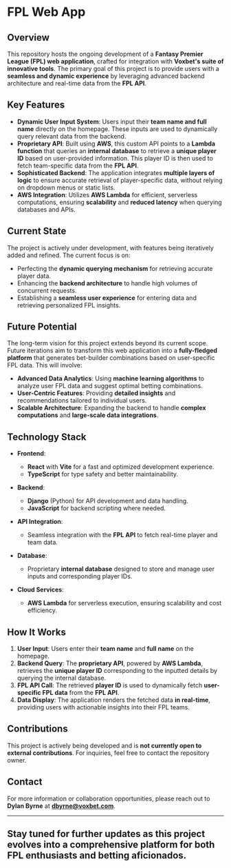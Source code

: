 # FPL Web App

## Overview
This repository hosts the ongoing development of a **Fantasy Premier League (FPL) web application**, crafted for integration with **Voxbet's suite of innovative tools**. The primary goal of this project is to provide users with a **seamless and dynamic experience** by leveraging advanced backend architecture and real-time data from the **FPL API**.

## Key Features
- **Dynamic User Input System**: Users input their **team name and full name** directly on the homepage. These inputs are used to dynamically query relevant data from the backend.
- **Proprietary API**: Built using **AWS**, this custom API points to a **Lambda function** that queries an **internal database** to retrieve a **unique player ID** based on user-provided information. This player ID is then used to fetch team-specific data from the **FPL API**.
- **Sophisticated Backend**: The application integrates **multiple layers of logic** to ensure accurate retrieval of player-specific data, without relying on dropdown menus or static lists.
- **AWS Integration**: Utilizes **AWS Lambda** for efficient, serverless computations, ensuring **scalability** and **reduced latency** when querying databases and APIs.

## Current State
The project is actively under development, with features being iteratively added and refined. The current focus is on:

- Perfecting the **dynamic querying mechanism** for retrieving accurate player data.
- Enhancing the **backend architecture** to handle high volumes of concurrent requests.
- Establishing a **seamless user experience** for entering data and retrieving personalized FPL insights.

## Future Potential
The long-term vision for this project extends beyond its current scope. Future iterations aim to transform this web application into a **fully-fledged platform** that generates bet-builder combinations based on user-specific FPL data. This will involve:

- **Advanced Data Analytics**: Using **machine learning algorithms** to analyze user FPL data and suggest optimal betting combinations.
- **User-Centric Features**: Providing **detailed insights** and recommendations tailored to individual users.
- **Scalable Architecture**: Expanding the backend to handle **complex computations** and **large-scale data integrations**.

## Technology Stack
- **Frontend**:  
  - **React** with **Vite** for a fast and optimized development experience.  
  - **TypeScript** for type safety and better maintainability.  

- **Backend**:  
  - **Django** (Python) for API development and data handling.  
  - **JavaScript** for backend scripting where needed.  

- **API Integration**:  
  - Seamless integration with the **FPL API** to fetch real-time player and team data.  

- **Database**:  
  - Proprietary **internal database** designed to store and manage user inputs and corresponding player IDs.  

- **Cloud Services**:  
  - **AWS Lambda** for serverless execution, ensuring scalability and cost efficiency.  

## How It Works
1. **User Input**: Users enter their **team name** and **full name** on the homepage.
2. **Backend Query**: The **proprietary API**, powered by **AWS Lambda**, retrieves the **unique player ID** corresponding to the inputted details by querying the internal database.
3. **FPL API Call**: The retrieved **player ID** is used to dynamically fetch **user-specific FPL data** from the **FPL API**.
4. **Data Display**: The application renders the fetched data **in real-time**, providing users with actionable insights into their FPL teams.

## Contributions
This project is actively being developed and is **not currently open to external contributions**. For inquiries, feel free to contact the repository owner.

## Contact
For more information or collaboration opportunities, please reach out to **Dylan Byrne** at **dbyrne@voxbet.com**.

---

Stay tuned for further updates as this project evolves into a **comprehensive platform** for both FPL enthusiasts and betting aficionados.
---

